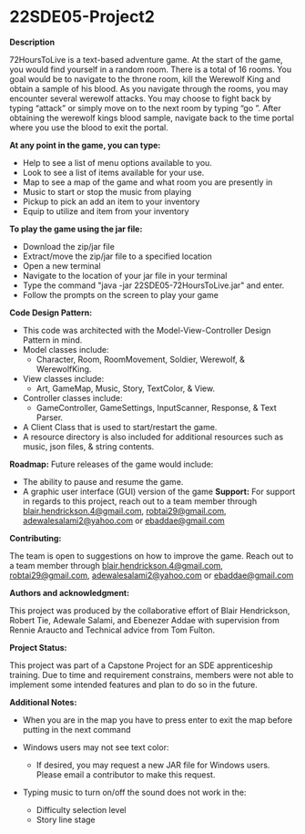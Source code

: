 # 22SDE05-Project2

**Description**

72HoursToLive is a text-based adventure game. At the start of the game, you would
find yourself in a random room. There is a total of 16 rooms. You goal would be to
navigate to the throne room, kill the Werewolf King and obtain a sample of his
blood. As you navigate through the rooms, you may encounter several werewolf
attacks. You may choose to fight back by typing “attack” or simply move on to the
next room by typing “go <direction>”. 
After obtaining the werewolf kings blood sample, navigate back to the time portal
where you use the blood to exit the portal. 

**At any point in the game, you can type:**
- Help to see a list of menu options available to you.
- Look to see a list of items available for your use.
- Map to see a map of the game and what room you are presently in
- Music to start or stop the music from playing
- Pickup <item> to pick an add an item to your inventory
- Equip <item> to utilize and item from your inventory

**To play the game using the jar file:**
- Download the zip/jar file
- Extract/move the zip/jar file to a specified location
- Open a new terminal 
- Navigate to the location of your jar file in your terminal
- Type the command "java -jar 22SDE05-72HoursToLive.jar" and enter. 
- Follow the prompts on the screen to play your game
  
**Code Design Pattern:**
- This code was architected with the Model-View-Controller Design Pattern in mind.
- Model classes include:
  - Character, Room, RoomMovement, Soldier, Werewolf, & WerewolfKing.
- View classes include:  
  - Art, GameMap, Music, Story, TextColor, & View.
- Controller classes include:  
  - GameController, GameSettings, InputScanner, Response, & Text Parser. 
- A Client Class that is used to start/restart the game.
- A resource directory is also included for additional resources such as music, json files, & string contents.
  
**Roadmap:**
Future releases of the game would include:
- The ability to pause and resume the game.
- A graphic user interface (GUI) version of the game
**Support:**
For support in regards to this project,  reach out to a team member through
blair.hendrickson.4@gmail.com,  robtai29@gmail.com,  adewalesalami2@yahoo.com
or ebaddae@gmail.com
  
**Contributing:**
  
The team is open to suggestions on how to improve the game. Reach out to a team
member   through  blair.hendrickson.4@gmail.com,  robtai29@gmail.com,
adewalesalami2@yahoo.com or ebaddae@gmail.com

  **Authors and acknowledgment:**

This project was produced by the collaborative effort of Blair Hendrickson, Robert
Tie, Adewale Salami, and Ebenezer Addae with supervision from Rennie Araucto and
Technical advice from Tom Fulton.
  
**Project Status:**
  
This project was part of a Capstone Project for an SDE apprenticeship training. Due
to time and requirement constrains, members were not able to implement some
intended features and plan to do so in the future.  

**Additional Notes:**

- When you are in the map you have to press enter to exit the map before
putting in the next command
- Windows users may not see text color: 
  - If desired, you may request a new JAR file for Windows users. Please email a contributor to make this request.
  
- Typing music to turn on/off the sound does not work in the:
  - Difficulty selection level
  - Story line stage
